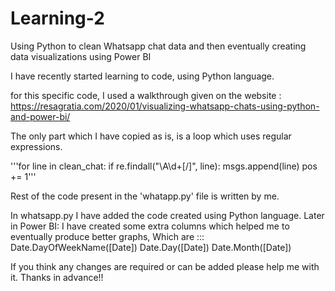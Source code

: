 # Learning-2
Using Python to clean Whatsapp chat data and then eventually creating data visualizations using Power BI

I have recently started learning to code, using Python language.

for this specific code, I used a walkthrough given on the website : https://resagratia.com/2020/01/visualizing-whatsapp-chats-using-python-and-power-bi/

The only part which I have copied as is, is a loop which uses regular expressions.

'''for line in clean_chat:
    if re.findall("\A\d+[/]", line):
        msgs.append(line)
        pos += 1'''

Rest of the code present in the 'whatapp.py' file is written by me.


In whatsapp.py I have added the code created using Python language.
Later in Power BI:
I have created some extra columns which helped me to eventually produce better graphs, Which are :::
Date.DayOfWeekName([Date])
Date.Day([Date])
Date.Month([Date])

If you think any changes are required or can be added please help me with it.
Thanks in advance!!
